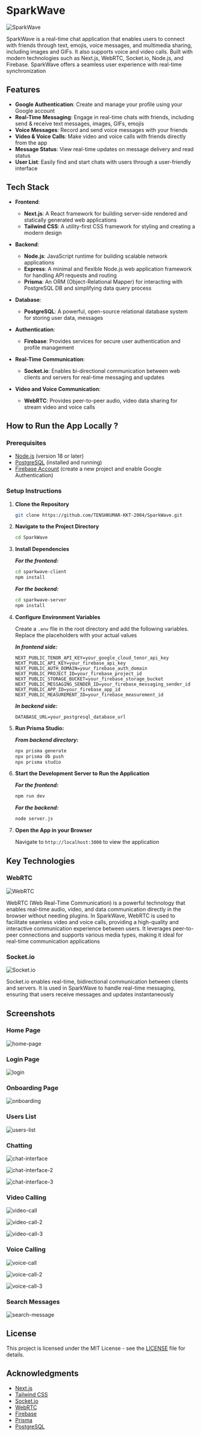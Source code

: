 # SparkWave

![SparkWave](https://github.com/user-attachments/assets/042d20e9-f6fd-4681-be8b-252e309d5049)

SparkWave is a real-time chat application that enables users to connect with friends through text, emojis, voice messages, and multimedia sharing, including images and GIFs. It also supports voice and video calls. Built with modern technologies such as Next.js, WebRTC, Socket.io, Node.js, and Firebase. SparkWave offers a seamless user experience with real-time synchronization


## Features

- **Google Authentication**: Create and manage your profile using your Google account
- **Real-Time Messaging**: Engage in real-time chats with friends, including send & receive text messages, images, GIFs, emojis
- **Voice Messages**: Record and send voice messages with your friends
- **Video & Voice Calls**: Make video and voice calls with friends directly from the app
- **Message Status**: View real-time updates on message delivery and read status
- **User List**: Easily find and start chats with users through a user-friendly interface


## Tech Stack

- **Frontend**: 
  - **Next.js**: A React framework for building server-side rendered and statically generated web applications
  - **Tailwind CSS**: A utility-first CSS framework for styling and creating a modern design

- **Backend**:
  - **Node.js**: JavaScript runtime for building scalable network applications
  - **Express**: A minimal and flexible Node.js web application framework for handling API requests and routing
  - **Prisma**: An ORM (Object-Relational Mapper) for interacting with PostgreSQL DB and simplifying data query process

- **Database**:
  - **PostgreSQL**: A powerful, open-source relational database system for storing user data, messages

- **Authentication**:
  - **Firebase**: Provides services for secure user authentication and profile management

- **Real-Time Communication**:
  - **Socket.io**: Enables bi-directional communication between web clients and servers for real-time messaging and updates

- **Video and Voice Communication**:
  - **WebRTC**: Provides peer-to-peer audio, video data sharing for stream video and voice calls


## How to Run the App Locally ?

### Prerequisites

- [Node.js](https://nodejs.org/) (version 18 or later)
- [PostgreSQL](https://www.postgresql.org/) (installed and running)
- [Firebase Account](https://firebase.google.com/) (create a new project and enable Google Authentication)

### Setup Instructions

1. **Clone the Repository**

    ```bash
    git clone https://github.com/TENSHKUMAR-KKT-2004/SparkWave.git
    ```

2. **Navigate to the Project Directory**
    
    ```bash
    cd SparkWave
    ```


3. **Install Dependencies**

    ***For the frontend:***

    ```bash
    cd sparkwave-client
    npm install
    ```

    ***For the backend:***

    ```bash
    cd sparkwave-server
    npm install
    ```


4. **Configure Environment Variables**

    Create a `.env` file in the root directory and add the following variables. Replace the placeholders with your actual values

    ***In frontend side:***

    ```env
    NEXT_PUBLIC_TENOR_API_KEY=your_google_cloud_tenor_api_key
    NEXT_PUBLIC_API_KEY=your_firebase_api_key
    NEXT_PUBLIC_AUTH_DOMAIN=your_firebase_auth_domain
    NEXT_PUBLIC_PROJECT_ID=your_firebase_project_id
    NEXT_PUBLIC_STORAGE_BUCKET=your_firebase_storage_bucket
    NEXT_PUBLIC_MESSAGING_SENDER_ID=your_firebase_messaging_sender_id
    NEXT_PUBLIC_APP_ID=your_firebase_app_id
    NEXT_PUBLIC_MEASUREMENT_ID=your_firebase_measurement_id
    ```

    ***In backend side:***

    ```env
    DATABASE_URL=your_postgresql_database_url
    ```


5. **Run Prisma Studio:**

    ***From backend directory:***

    ```bash
    npx prisma generate
    npx prisma db push
    npx prisma studio
    ```


6. **Start the Development Server to Run the Application**

    ***For the frontend:***

    ```bash
    npm run dev
    ```

    ***For the backend:***

    ```bash
    node server.js
    ```


7. **Open the App in your Browser**

    Navigate to `http://localhost:3000` to view the application


## Key Technologies

### WebRTC

![WebRTC](https://www.wowza.com/wp-content/uploads/WebRTC.gif)

WebRTC (Web Real-Time Communication) is a powerful technology that enables real-time audio, video, and data communication directly in the browser without needing plugins. In SparkWave, WebRTC is used to facilitate seamless video and voice calls, providing a high-quality and interactive communication experience between users. It leverages peer-to-peer connections and supports various media types, making it ideal for real-time communication applications

### Socket.io

![Socket.io](https://media.licdn.com/dms/image/D4D22AQG7d-bLIeIvKw/feedshare-shrink_800/0/1701789516031?e=2147483647&v=beta&t=TlgJSIXlBBHPlmZvkJIm-O-VwqjsaUKIKIw4-5Zfejo)

Socket.io enables real-time, bidirectional communication between clients and servers. It is used in SparkWave to handle real-time messaging, ensuring that users receive messages and updates instantaneously


## Screenshots

### Home Page

![home-page](https://github.com/user-attachments/assets/3b8dfebc-a253-493c-beb6-415056a5a71b)

### Login Page

![login](https://github.com/user-attachments/assets/c33f3396-7eca-48f2-b531-d84dc83dfc0a)

### Onboarding Page

![onboarding](https://github.com/user-attachments/assets/c8f4b832-0f9c-4b5f-a8c9-c83e263daec5)

### Users List

![users-list](https://github.com/user-attachments/assets/9042b016-0234-4f0e-b8ae-eb8f3df6d67e)

### Chatting

![chat-interface](https://github.com/user-attachments/assets/a03ef46f-333b-43b0-8097-03f1b329493c)

![chat-interface-2](https://github.com/user-attachments/assets/1977c831-8df5-4614-9f85-5178e4074e46)

![chat-interface-3](https://github.com/user-attachments/assets/acf9ba84-37e9-4e09-98a2-9b2829adf416)

### Video Calling

![video-call](https://github.com/user-attachments/assets/a4789395-0b0f-478d-a6d6-6146014a7849)

![video-call-2](https://github.com/user-attachments/assets/bcb88dbc-92a1-45ac-ad15-95b5c12002e5)

![video-call-3](https://github.com/user-attachments/assets/4665bc34-fcbb-4012-baa6-252ba164fc48)

### Voice Calling

![voice-call](https://github.com/user-attachments/assets/d206934a-4f31-40a1-8950-af2ebf679589)

![voice-call-2](https://github.com/user-attachments/assets/8ebe6b9e-1939-4047-b4f4-be2873719173)

![voice-call-3](https://github.com/user-attachments/assets/6360888c-0c57-4481-8c90-2150852c522e)

### Search Messages

![search-message](https://github.com/user-attachments/assets/af29de5a-624a-4302-afa9-4668372d6c5f)


## License

This project is licensed under the MIT License - see the [LICENSE](LICENSE) file for details.


## Acknowledgments

- [Next.js](https://nextjs.org/)
- [Tailwind CSS](https://tailwindcss.com/)
- [Socket.io](https://socket.io/)
- [WebRTC](https://webrtc.org/)
- [Firebase](https://firebase.google.com/)
- [Prisma](https://www.prisma.io/)
- [PostgreSQL](https://www.postgresql.org/)
